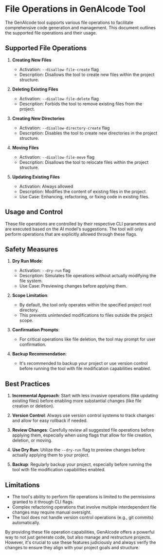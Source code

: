 # File Operations in GenAIcode Tool

The GenAIcode tool supports various file operations to facilitate comprehensive code generation and management. This document outlines the supported file operations and their usage.

## Supported File Operations

1. **Creating New Files**

   - Activation: `--disallow-file-create` flag
   - Description: Disallows the tool to create new files within the project structure.

2. **Deleting Existing Files**

   - Activation: `--disallow-file-delete` flag
   - Description: Forbids the tool to remove existing files from the project.

3. **Creating New Directories**

   - Activation: `--disallow-directory-create` flag
   - Description: Disables the tool to create new directories in the project structure.

4. **Moving Files**

   - Activation: `--disallow-file-move` flag
   - Description: Disallows the tool to relocate files within the project structure.

5. **Updating Existing Files**
   - Activation: Always allowed
   - Description: Modifies the content of existing files in the project.
   - Use Case: Enhancing, refactoring, or fixing code in existing files.

## Usage and Control

These file operations are controlled by their respective CLI parameters and are executed based on the AI model's suggestions. The tool will only perform operations that are explicitly allowed through these flags.

## Safety Measures

1. **Dry Run Mode**:

   - Activation: `--dry-run` flag
   - Description: Simulates file operations without actually modifying the file system.
   - Use Case: Previewing changes before applying them.

2. **Scope Limitation**:

   - By default, the tool only operates within the specified project root directory.
   - This prevents unintended modifications to files outside the project scope.

3. **Confirmation Prompts**:

   - For critical operations like file deletion, the tool may prompt for user confirmation.

4. **Backup Recommendation**:
   - It's recommended to backup your project or use version control before running the tool with file modification capabilities enabled.

## Best Practices

1. **Incremental Approach**: Start with less invasive operations (like updating existing files) before enabling more substantial changes (like file creation or deletion).

2. **Version Control**: Always use version control systems to track changes and allow for easy rollback if needed.

3. **Review Changes**: Carefully review all suggested file operations before applying them, especially when using flags that allow for file creation, deletion, or moving.

4. **Use Dry Run**: Utilize the `--dry-run` flag to preview changes before actually applying them to your project.

5. **Backup**: Regularly backup your project, especially before running the tool with file modification capabilities enabled.

## Limitations

- The tool's ability to perform file operations is limited to the permissions granted to it through CLI flags.
- Complex refactoring operations that involve multiple interdependent file changes may require manual oversight.
- The tool does not handle version control operations (e.g., git commits) automatically.

By providing these file operation capabilities, GenAIcode offers a powerful way to not just generate code, but also manage and restructure projects. However, it's crucial to use these features judiciously and always verify the changes to ensure they align with your project goals and structure.
